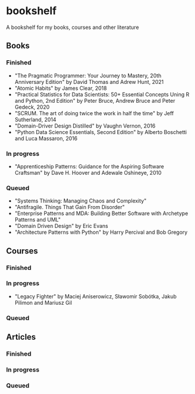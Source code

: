 # bookshelf
A bookshelf for my books, courses and other literature

## Books

### Finished
- "The Pragmatic Programmer: Your Journey to Mastery, 20th Anniversary Edition" by David Thomas and Adrew Hunt, 2021
- "Atomic Habits" by James Clear, 2018
- "Practical Statistics for Data Scientists: 50+ Essential Concepts Uning R and Python, 2nd Edition" by Peter Bruce, Andrew Bruce and Peter Gedeck, 2020
- "SCRUM. The art of doing twice the work in half the time" by Jeff Sutherland, 2014
- "Domain-Driver Design Distilled" by Vaughn Vernon, 2016
- "Python Data Science Essentials, Second Edition" by Alberto Boschetti and Luca Massaron, 2016

### In progress
- "Apprenticeship Patterns: Guidance for the Aspiring Software Craftsman" by Dave H. Hoover and Adewale Oshineye, 2010

### Queued
- "Systems Thinking: Managing Chaos and Complexity"
- "Antifragile. Things That Gain From Disorder"
- "Enterprise Patterns and MDA: Building Better Software with Archetype Patterns and UML"
- "Domain Driven Design" by Eric Evans
- "Architecture Patterns with Python" by Harry Percival and Bob Gregory

## Courses

### Finished

### In progress
- "Legacy Fighter" by Maciej Aniserowicz, Sławomir Sobótka, Jakub Pilimon and Mariusz Gil

### Queued


## Articles

### Finished

### In progress

### Queued
